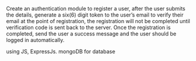 Create an authentication module to register a user, after the user submits the details, generate a six(6) digit token to the user’s email to verify their email at the point of registration, the registration  will not be completed until verification code is sent back to the server. Once the registration is completed, send the user a success message and the user should be logged in automatically.

using JS, ExpressJs. mongoDB for database
